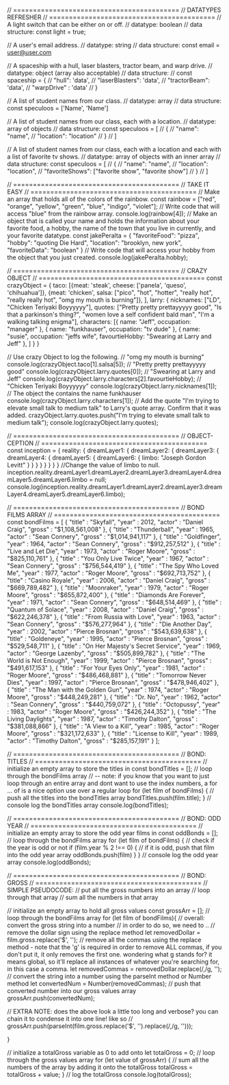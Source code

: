 // ========================================== 
// DATATYPES REFRESHER
// ========================================== 
// A light switch that can be either on or off.
// datatype: boolean
// data structure: const light = true;

// A user's email address.
// datatype: string
// data structure: const email = user@user.com

// A spaceship with a hull, laser blasters, tractor beam, and warp drive.
// datatype: object (array also acceptable)
// data structure:
// const spaceship = {
//   "hull": 'data',
//   "laserBlasters": 'data',
//   "tractorBeam": 'data',
//   "warpDrive" : 'data'
// }

// A list of student names from our class.
// datatype: array
// data structure: const speculoos = ['Name', 'Name']

// A list of student names from our class, each with a location.
// datatype: array of objects
// data structure: const speculoos = [
//   {
//     "name": "name",
//     "location": "location"
//   }
// ]

// A list of student names from our class, each with a location and each with a list of favorite tv shows.
// datatype: array of objects with an inner array
// data structure: const speculoos = [
//   {
//     "name": "name",
//     "location": "location",
//     "favoriteShows": ["favorite show", "favorite show"]
//   }
// ]

// ========================================== 
// TAKE IT EASY
// ========================================== 
// Make an array that holds all of the colors of the rainbow.
const rainbow = ["red", "orange", "yellow", "green", "blue", "indigo", "violet"];
// Write code that will access "blue" from the rainbow array.
console.log(rainbow[4]);
// Make an object that is called your name and holds the information about your favorite food, a hobby, the name of the town that you live in currently, and your favorite datatype.
const jakePeralta = {
  "favoriteFood": "pizza",
  "hobby": "quoting Die Hard",
  "location": "brooklyn, new york",
  "favoriteData": "boolean"
}
// Write code that will access your hobby from the object that you just created.
console.log(jakePeralta.hobby);

// ========================================== 
// CRAZY OBJECT
// ========================================== 
const crazyObject = {
  taco: [{meat: 'steak',
         cheese: ['panela', 'queso', 'chihuahua']},
         {meat: 'chicken',
          salsa: ["pico", "hot", "hotter", "really hot", "really really hot", "omg my mouth is burning"]},
        ],
  larry: {
    nicknames: ["LD", "Chicken Teriyaki Boyyyyyy"],
    quotes: ["Pretty pretty prettayyyyy good", "Is that a parkinson's thing?", "women love a self confident bald man", "I'm a walking talking enigma"],
    characters: [{
      name: "Jeff",
      occupation: "manager"
    },
    {
      name: "funkhauser",
      occupation: "tv dude"
    },
    {
      name: "susie",
      occupation: "jeffs wife",
      favourtieHobby: "Swearing at Larry and Jeff"
    },
    ]
  }
}

// Use crazy Object to log the following.
// "omg my mouth is burning"
console.log(crazyObject.taco[1].salsa[5]);
// "Pretty pretty prettayyyyy good"
console.log(crazyObject.larry.quotes[0]);
// "Swearing at Larry and Jeff"
console.log(crazyObject.larry.characters[2].favourtieHobby);
// "Chicken Teriyaki Boyyyyyy"
console.log(crazyObject.larry.nicknames[1]);
// The object the contains the name funkhauser
console.log(crazyObject.larry.characters[1]);
// Add the quote "I'm trying to elevate small talk to medium talk" to Larry's quote array. Confirm that it was added.
crazyObject.larry.quotes.push("I'm trying to elevate small talk to medium talk");
console.log(crazyObject.larry.quotes);

// ========================================== 
// OBJECT-CEPTION
// ========================================== 
const inception = {
   reality: {
       dreamLayer1: {
           dreamLayer2: {
               dreamLayer3: {
                   dreamLayer4: {
                       dreamLayer5: {
                           dreamLayer6: {
                               limbo: "Joseph Gordon Levitt"
                          }
                       }
                   }
               }
           }
       }
   }
}
//Change the value of limbo to null.
inception.reality.dreamLayer1.dreamLayer2.dreamLayer3.dreamLayer4.dreamLayer5.dreamLayer6.limbo = null;
console.log(inception.reality.dreamLayer1.dreamLayer2.dreamLayer3.dreamLayer4.dreamLayer5.dreamLayer6.limbo);

// ========================================== 
// BOND FILMS ARRAY
// ========================================== 
const bondFilms = [
  { "title" : "Skyfall", "year" : 2012, "actor" : "Daniel Craig", "gross" : "$1,108,561,008" },
  { "title" : "Thunderball", "year" : 1965, "actor" : "Sean Connery", "gross" : "$1,014,941,117" },
  { "title" : "Goldfinger", "year" : 1964, "actor" : "Sean Connery", "gross" : "$912,257,512" },
  { "title" : "Live and Let Die", "year" : 1973, "actor" : "Roger Moore", "gross" : "$825,110,761" },
  { "title" : "You Only Live Twice", "year" : 1967, "actor" : "Sean Connery", "gross" : "$756,544,419" },
  { "title" : "The Spy Who Loved Me", "year" : 1977, "actor" : "Roger Moore", "gross" : "$692,713,752" },
  { "title" : "Casino Royale", "year" : 2006, "actor" : "Daniel Craig", "gross" : "$669,789,482" },
  { "title" : "Moonraker", "year" : 1979, "actor" : "Roger Moore", "gross" : "$655,872,400" },
  { "title" : "Diamonds Are Forever", "year" : 1971, "actor" : "Sean Connery", "gross" : "$648,514,469" },
  { "title" : "Quantum of Solace", "year" : 2008, "actor" : "Daniel Craig", "gross" : "$622,246,378" },
  { "title" : "From Russia with Love", "year" : 1963, "actor" : "Sean Connery", "gross" : "$576,277,964" },
  { "title" : "Die Another Day", "year" : 2002, "actor" : "Pierce Brosnan", "gross" : "$543,639,638" },
  { "title" : "Goldeneye", "year" : 1995, "actor" : "Pierce Brosnan", "gross" : "$529,548,711" },
  { "title" : "On Her Majesty's Secret Service", "year" : 1969, "actor" : "George Lazenby", "gross" : "$505,899,782" },
  { "title" : "The World is Not Enough", "year" : 1999, "actor" : "Pierce Brosnan", "gross" : "$491,617,153" },
  { "title" : "For Your Eyes Only", "year" : 1981, "actor" : "Roger Moore", "gross" : "$486,468,881" },
  { "title" : "Tomorrow Never Dies", "year" : 1997, "actor" : "Pierce Brosnan", "gross" : "$478,946,402" },
  { "title" : "The Man with the Golden Gun", "year" : 1974, "actor" : "Roger Moore", "gross" : "$448,249,281" },
  { "title" : "Dr. No", "year" : 1962, "actor" : "Sean Connery", "gross" : "$440,759,072" },
  { "title" : "Octopussy", "year" : 1983, "actor" : "Roger Moore", "gross" : "$426,244,352" },
  { "title" : "The Living Daylights", "year" : 1987, "actor" : "Timothy Dalton", "gross" : "$381,088,866" },
  { "title" : "A View to a Kill", "year" : 1985, "actor" : "Roger Moore", "gross" : "$321,172,633" },
  { "title" : "License to Kill", "year" : 1989, "actor" : "Timothy Dalton", "gross" : "$285,157,191" }
];

// ========================================== 
// BOND: TITLES
// ========================================== 
// initialize an empty array to store the titles in
const bondTitles = [];
// loop through the bondFilms array
// -- note: if you know that you want to just loop through an entire array and dont want to use the index numbers, a for ... of is a nice option use over a regular loop
for (let film of bondFilms) {
  // push all the titles into the bondTitles array
  bondTitles.push(film.title);
}
// console log the bondTitles array
console.log(bondTitles);

// ========================================== 
// BOND: ODD YEAR
// ========================================== 
// initialize an empty array to store the odd year films in
const oddBonds = [];
// loop through the bondFilms array
for (let film of bondFilms) {
  // check if the year is odd or not
  if (film.year % 2 !== 0) {
    // if it is odd, push that film into the odd year array
    oddBonds.push(film)
  }
}
// console log the odd year array
console.log(oddBonds);

// ========================================== 
// BOND: GROSS
// ========================================== 
// SIMPLE PSEUDOCODE:
// put all the gross numbers into an array
// loop through that array
// sum all the numbers in that array

// initialize an empty array to hold all gross values
const grossArr = [];
// loop through the bondFilms array
for (let film of bondFilms){
  // overall: convert the gross string into a number
  // in order to do so, we need to ..
  // remove the dollar sign using the replace method
  let removedDollar = film.gross.replace('$', '');
  // remove all the commas using the replace method - note that the 'g' is required in order to remove ALL commas, if you don't put it, it only removes the first one. wondering what g stands for? it means global, so it'll replace all instances of whatever you're searching for, in this case a comma.
  let removedCommas = removedDollar.replace(/,/g, '');
  // convert the string into a number using the parseInt method or Number method
  let convertedNum = Number(removedCommas);
  // push that converted number into our gross values array
  grossArr.push(convertedNum);

  // EXTRA NOTE: does the above look a little too long and verbose? you can chain it to condense it into one line! like so
  // grossArr.push(parseInt(film.gross.replace('$', '').replace(/,/g, '')));

}

// initialize a totalGross variable as 0 to add onto
let totalGross = 0;
// loop through the gross values array
for (let value of grossArr) {
  // sum all the numbers of the array by adding it onto the totalGross
  totalGross = totalGross + value;
}
// log the totalGross
console.log(totalGross);